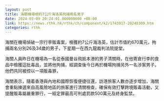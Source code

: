 ```yaml
---
layout: post
title: 海關機場檢約7公斤海洛英拘捕兩名男子
date: 2024-03-09 20:24:01.000000000 +08:00
link: https://news.rthk.hk/rthk/ch/component/k2/1743917-20240309.htm
categories: rthk
---
```


海關在機場偵破一宗行李販毒案，檢獲約7公斤海洛英，估計市值約670萬元，拘捕兩名分別26及34歲的男子，下星期一在西九龍裁判法院提堂。

海關人員昨日在機場為一名從泰國曼谷飛抵本港的男子清關時，在他寄倉行李的食品中檢獲這批毒品，並將他拘捕，經調查後今日再於機場拘捕另外一名涉案男子。他們共同被控以一項販毒罪，

海關表示，隨着香港與內地和國際恢復便捷往還，訪港旅客人數亦逐步增加，海關會重點揀選來自高風險地區的旅客進行清關檢查，確保有效打擊跨境販毒活動，又提醒販毒屬嚴重罪行，一經定罪最高可判處罰款500萬元及終身監禁。
